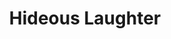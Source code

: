 ---
title: "Hideous Laughter"
permalink: /spells/hideous-laughter/
tags:
  - Spell
available_for:
  - Bard
  - Wizard
level: "1st Level"
school: "Enchantment"
range: "30 ft"
comp:
  - V
  - S
  - M
material: "tiny tarts and a feather that is waved in the air."
duration: "Up to 1 minute"
concentration: true
attack: "WIS Save"
description: |
  A creature of your choice that you can see within range perceives everything as hilariously funny and falls into fits of laughter if this spell affects it. The target must succeed on a wisdom saving throw or fall prone, becoming incapacitated and unable to stand up for the duration. A creature with an Intelligence score of 4 or less isn't affected.

  At the end of each of its turns, and each time it takes damage, the target can make another wisdom saving throw. The target had advantage on the saving throw if it's triggered by damage. On a success, the spell ends.
excerpt: "A creature of your choice that you can see within range perceives everything as hilariously funny and falls into fits of laughter if this spell affects it."
source: "Basic Rules"
---